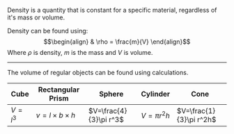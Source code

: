 Density is a quantity that is constant for a specific material, regardless of it's mass or volume. 

Density can be found using:
$$\begin{align}
 & \rho = \frac{m}{V}
\end{align}$$
Where $\rho$ is density, $m$ is the mass and $V$ is volume.

___
The volume of regular objects can be found using calculations.

| Cube    | Rectangular Prism     | Sphere                 | Cylinder     | Cone                    |
| ------- | --------------------- | ---------------------- | ------------ | ----------------------- |
| $V=l^3$ | $v=l\times b\times h$ | $V=\frac{4}{3}\pi r^3$ | $V=\pi r^2h$ | $V=\frac{1}{3}\pi r^2h$ |
